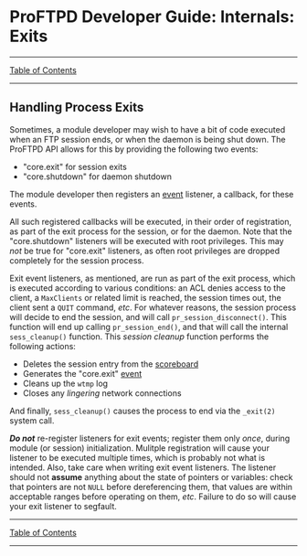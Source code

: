 # ProFTPD Developer Guide: Internals: Exits

---

[Table of Contents](../toc.md)

---

## Handling Process Exits

Sometimes, a module developer may wish to have a bit of code executed when
an FTP session ends, or when the daemon is being shut down.  The ProFTPD API
allows for this by providing the following two events:

* "core.exit" for session exits
* "core.shutdown" for daemon shutdown

The module developer then registers an [event](events.md) listener, a callback,
for these events.

All such registered callbacks will be executed, in their order of registration,
as part of the exit process for the session, or for the daemon.  Note that
the "core.shutdown" listeners will be executed with root privileges.  This
may _not_ be true for "core.exit" listeners, as often root privileges are
dropped completely for the session process.

Exit event listeners, as mentioned, are run as part of the exit process, which
is executed according to various conditions: an ACL denies access to the client,
a `MaxClients` or related limit is reached, the session times out, the client
sent a `QUIT` command, _etc_.  For whatever reasons, the session process will
decide to end the session, and will call `pr_session_disconnect()`.
This function will end up calling `pr_session_end()`, and that will call the
internal `sess_cleanup()` function.  This _session cleanup_ function performs
the following actions:

* Deletes the session entry from the [scoreboard](scoreboard.md)
* Generates the "core.exit" [event](events.md)
* Cleans up the `wtmp` log
* Closes any _lingering_ network connections

And finally, `sess_cleanup()` causes the process to end via the `_exit(2)`
system call.

_**Do not**_ re-register listeners for exit events; register them only _once_,
during module (or session) initialization.  Mulitple registration will cause
your listener to be executed multiple times, which is probably not what is
intended.  Also, take care when writing exit event listeners.  The listener
should not **assume** anything about the state of pointers or variables: check
that pointers are not `NULL` before dereferencing them, that values are within
acceptable ranges before operating on them, _etc_.  Failure to do so will cause
your exit listener to segfault.

---

[Table of Contents](../toc.md)

---
